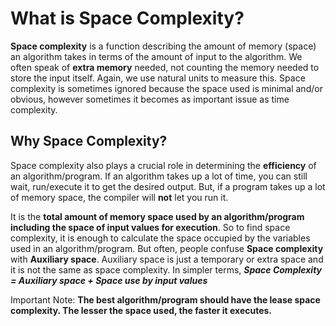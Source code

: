 # What is Space Complexity?
**Space complexity** is a function describing the amount of memory (space) an algorithm takes in terms of the amount of input to the algorithm. We often speak of **extra memory** needed, not counting the memory needed to store the input itself. Again, we use natural units to measure this. Space complexity is sometimes ignored because the space used is minimal and/or obvious, however sometimes it becomes as important issue as time complexity.

## Why Space Complexity?
Space complexity also plays a crucial role in determining the **efficiency** of an algorithm/program. If an algorithm takes up a lot of time, you can still wait, run/execute it to get the desired output. But, if a program takes up a lot of memory space, the compiler will **not** let you run it.

It is the **total amount of memory space used by an algorithm/program including the space of input values for execution**. So to find space complexity, it is enough to calculate the space occupied by the variables used in an algorithm/program. But often, people confuse **Space complexity** with **Auxiliary space**. Auxiliary space is just a temporary or extra space and it is not the same as space complexity. 
In simpler terms,
***Space Complexity = Auxiliary space + Space use by input values***

Important Note: **The best algorithm/program should have the lease space complexity. The lesser the space used, the faster it executes.**

